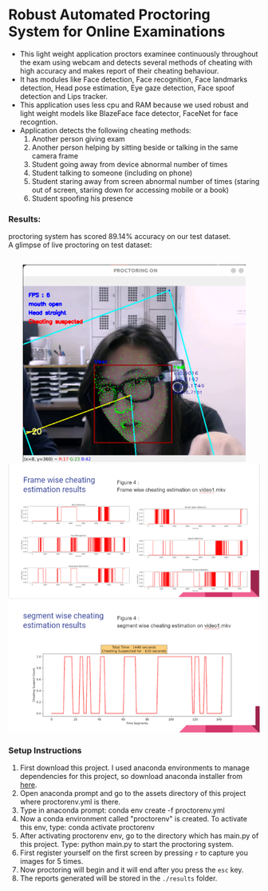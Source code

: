 # Robust Automated Proctoring System for Online Examinations

- This light weight application proctors examinee continuously throughout the exam using webcam and detects several methods of cheating with high accuracy and makes report of their cheating behaviour. 
- It has modules like Face detection, Face recognition, Face landmarks detection, Head pose estimation, Eye gaze detection, Face spoof detection and Lips tracker.
- This application uses less cpu and RAM because we used robust and light weight models like BlazeFace face detector, FaceNet for face recogntion.
- Application detects the following cheating methods:
  1. Another person giving exam
  2. Another person helping by sitting beside or talking in the same camera frame
  3. Student going away from device abnormal number of times
  4. Student talking to someone (including on phone)
  5. Student staring away from screen abnormal number of times (staring out of screen, staring down for accessing mobile or a book)
  6. Student spoofing his presence

### Results:
proctoring system has scored 89.14% accuracy on our test dataset.
<br>A glimpse of live proctoring on test dataset:<br><br>
<p align="center">
  <img src="./assets/live.png" alt="live.jpg">
  <img src="./assets/1.jpg" alt="1.jpg">
  <img src="./assets/2.jpg" alt="2.jpg">
</p>


### Setup Instructions
1. First download this project. I used anaconda environments to manage dependencies for this project, so download anaconda installer from <a href="https://www.anaconda.com/products/individual#Downloads">here</a>.</li>
2. Open anaconda prompt and go to the assets directory of this project where proctorenv.yml is there.
3. Type in anaconda prompt: conda env create -f proctorenv.yml
4. Now a conda environment called "proctorenv" is created. To activate this env, type: conda activate proctorenv
5. After activating proctorenv env, go to the directory which has main.py of this project. Type: python main.py to start the proctoring system.
6. First register yourself on the first screen by pressing `r` to capture you images for 5 times.
7. Now proctoring will begin and it will end after you press the `esc` key.
8. The reports generated will be stored in the `./results` folder.
